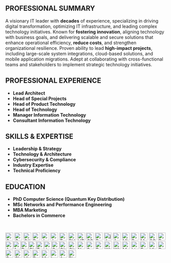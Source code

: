 ## **PROFESSIONAL SUMMARY**

[](https://github.com/Faisal-Saleem/Faisal-Saleem/blob/main/README.md#professional-summary)

A visionary IT leader with **decades** of experience, specializing in driving digital transformation, optimizing IT infrastructure, and leading complex technology initiatives. Known for **fostering innovation**, aligning technology with business goals, and delivering scalable and secure solutions that enhance operational efficiency, **reduce costs**, and strengthen organizational resilience. Proven ability to lead **high-impact projects**, including large-scale system integrations, cloud-based solutions, and mobile application migrations. Adept at collaborating with cross-functional teams and stakeholders to implement strategic technology initiatives.


## **PROFESSIONAL EXPERIENCE**

[](https://github.com/Faisal-Saleem/Faisal-Saleem/blob/main/README.md#professional-experience)

-  **Lead Architect**
-  **Head of Special Projects**
-  **Head of Product Technology**
-  **Head of Technology**
-  **Manager Information Technology**
-  **Consultant Information Technology**


## **SKILLS & EXPERTISE**

-  **Leadership & Strategy**
-  **Technology & Architecture**
-  **Cybersecurity & Compliance**
-  **Industry Expertise**
-  **Technical Proficiency**

## **EDUCATION**

[](https://github.com/Faisal-Saleem/Faisal-Saleem/blob/main/README.md#education)

-   **PhD Computer Science (Quantum Key Distribution)**
-   **MSc Networks and Performance Engineering**
-   **MBA Marketing**
-   **Bachelors in Commerce**
<br>

<img src="https://icon.icepanel.io/Technology/svg/C.svg" alt="C" style="width:24px; height:24px;">&nbsp;<img src="https://icon.icepanel.io/Technology/svg/C%2B%2B-%28CPlusPlus%29.svg" alt="C++" style="width:24px; height:24px;">&nbsp;<img src="https://icon.icepanel.io/Technology/svg/C%23-%28CSharp%29.svg" alt="C#" style="width:24px; height:24px;">&nbsp;<img src="https://icon.icepanel.io/Technology/svg/Python.svg" alt="Python" style="width:24px; height:24px;">&nbsp;<img src="https://icon.icepanel.io/Technology/svg/Java.svg" alt="Java" style="width:24px; height:24px;">&nbsp;<img src="https://icon.icepanel.io/Technology/svg/JavaScript.svg" alt="JavaScript" style="width:24px; height:24px;">&nbsp;<img src="https://icon.icepanel.io/Technology/svg/TypeScript.svg" alt="TypeScript" style="width:24px; height:24px;">&nbsp;<img src="https://icon.icepanel.io/Technology/svg/PHP.svg" alt="PHP" style="width:24px; height:24px;">&nbsp;<img src="https://icon.icepanel.io/Technology/svg/HTML5.svg" alt="HTML5" style="width:24px; height:24px;">&nbsp;<img src="https://icon.icepanel.io/Technology/svg/CSS3.svg" alt="CSS3" style="width:24px; height:24px;">&nbsp;<img src="https://icon.icepanel.io/Technology/svg/Bootstrap.svg" alt="Bootstrap" style="width:24px; height:24px;">&nbsp;<img src="https://icon.icepanel.io/Technology/svg/jQuery.svg" alt="jQuery" style="width:24px; height:24px;">&nbsp;<img src="https://icon.icepanel.io/Technology/svg/Azure-SQL-Database.svg" alt="Azure SQL Database" style="width:24px; height:24px;">&nbsp;<img src="https://icon.icepanel.io/Technology/png-shadow-512/Microsoft-SQL-Server.png" alt="Microsoft SQL Server" style="width:24px; height:24px;">&nbsp;<img src="https://icon.icepanel.io/Technology/svg/PostgresSQL.svg" alt="PostgreSQL" style="width:24px; height:24px;">&nbsp;<img src="https://icon.icepanel.io/Technology/svg/MySQL.svg" alt="MySQL" style="width:24px; height:24px;">&nbsp;<img src="https://icon.icepanel.io/Technology/png-shadow-512/SQLite.png" alt="SQLite" style="width:24px; height:24px;">&nbsp;<img src="https://icon.icepanel.io/Technology/svg/Redis.svg" alt="Redis" style="width:24px; height:24px;">&nbsp;<img src="https://icon.icepanel.io/Technology/svg/Azure.svg" alt="Azure" style="width:24px; height:24px;"><img src="https://icon.icepanel.io/Technology/svg/Azure-Devops.svg" alt="Azure DevOps" style="width:24px; height:24px;"><img src="https://icon.icepanel.io/Technology/svg/Docker.svg" alt="Docker" style="width:24px; height:24px;"><img src="https://icon.icepanel.io/Technology/svg/Cloudflare.svg" alt="Cloudflare" style="width:24px; height:24px;"><img src="https://icon.icepanel.io/Technology/svg/HashiCorp-Terraform.svg" alt="Terraform" style="width:24px; height:24px;"><img src="https://icon.icepanel.io/Technology/svg/Jenkins.svg" alt="Jenkins" style="width:24px; height:24px;"><img src="https://icon.icepanel.io/Technology/svg/SonarQube.svg" alt="SonarQube" style="width:24px; height:24px;"><img src="https://icon.icepanel.io/Technology/svg/Git.svg" alt="Git" style="width:24px; height:24px;">&nbsp;<img src="https://icon.icepanel.io/Technology/png-shadow-512/GitHub.png" alt="GitHub" style="width:24px; height:24px;">&nbsp;<img src="https://icon.icepanel.io/Technology/svg/NuGet.svg" alt="NuGet" style="width:24px; height:24px;">&nbsp;<img src="https://icon.icepanel.io/Technology/svg/Swagger.svg" alt="Swagger" style="width:24px; height:24px;">&nbsp;<img src="https://icon.icepanel.io/Technology/svg/Postman.svg" alt="Postman" style="width:24px; height:24px;">&nbsp;<img src="https://icon.icepanel.io/Technology/svg/Windows-8.svg" alt="Windows 8" style="width:24px; height:24px;">&nbsp;<img src="https://icon.icepanel.io/Technology/svg/Windows-11.svg" alt="Windows 11" style="width:24px; height:24px;">&nbsp;<img src="https://icon.icepanel.io/Technology/svg/MS-DOS.svg" alt="MS-DOS" style="width:24px; height:24px;">&nbsp;<img src="https://icon.icepanel.io/Technology/png-shadow-512/Linux.png" alt="Linux" style="width:24px; height:24px;">&nbsp;<img src="https://icon.icepanel.io/Technology/svg/Fedora.svg" alt="Fedora" style="width:24px; height:24px;">&nbsp;<img src="https://icon.icepanel.io/Technology/svg/Ubuntu.svg" alt="Ubuntu" style="width:24px; height:24px;">&nbsp;<img src="https://icon.icepanel.io/Technology/svg/Red-Hat.svg" alt="Red Hat" style="width:24px; height:24px;">&nbsp;<img src="https://icon.icepanel.io/Technology/svg/Salesforce.svg" alt="Salesforce" style="width:24px; height:24px;">&nbsp;<img src="https://icon.icepanel.io/Technology/svg/Slack.svg" alt="Slack" style="width:24px; height:24px;">&nbsp;<img src="https://icon.icepanel.io/Technology/svg/Vim.svg" alt="Vim" style="width:24px; height:24px;">&nbsp;<img src="https://icon.icepanel.io/Technology/png-shadow-512/Powershell.png" alt="PowerShell" style="width:24px; height:24px;">&nbsp;<img src="https://icon.icepanel.io/Technology/png-shadow-512/Markdown.png" alt="Markdown" style="width:24px; height:24px;">&nbsp;<img src="https://icon.icepanel.io/Technology/png-shadow-512/LaTeX.png" alt="LaTeX" style="width:24px; height:24px;">&nbsp;<img src="https://w7.pngwing.com/pngs/370/676/png-transparent-active-directory-microsoft-azure-on-premises-software-identity-management-cloud-computing-connect-blue-angle-triangle-thumbnail.png" alt="Active Directory" style="width:24px; height:24px;">&nbsp;<img src="https://icon.icepanel.io/Technology/svg/Rider.svg" alt="Rider" style="width:24px; height:24px;">&nbsp;
